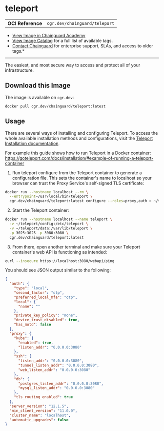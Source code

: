 <!--monopod:start-->
# teleport
| | |
| - | - |
| **OCI Reference** | `cgr.dev/chainguard/teleport` |


* [View Image in Chainguard Academy](https://edu.chainguard.dev/chainguard/chainguard-images/reference/teleport/overview/)
* [View Image Catalog](https://console.enforce.dev/images/catalog) for a full list of available tags.
* [Contact Chainguard](https://www.chainguard.dev/chainguard-images) for enterprise support, SLAs, and access to older tags.*

---
<!--monopod:end-->

<!--overview:start-->
The easiest, and most secure way to access and protect all of your infrastructure.
<!--overview:end-->

<!--getting:start-->
## Download this Image
The image is available on `cgr.dev`:

```
docker pull cgr.dev/chainguard/teleport:latest
```
<!--getting:end-->

<!--body:start-->

## Usage

There are several ways of installing and configuring Teleport. To access the whole available installation methods and configurations, visit the [Teleport Installation documentation](https://goteleport.com/docs/installation/).

For example this guide shows how to run Teleport in a Docker container: https://goteleport.com/docs/installation/#example-of-running-a-teleport-container

1. Run teleport configure from the Teleport container to generate a configuration file. This sets the container's name to localhost so your browser can trust the Proxy Service's self-signed TLS certificate:

```bash
docker run --hostname localhost --rm \
  --entrypoint=/usr/local/bin/teleport \
  cgr.dev/chainguard/teleport:latest configure --roles=proxy,auth > ~/teleport/config/teleport.yaml
```

2. Start the Teleport container:

```bash
docker run --hostname localhost --name teleport \
  -v ~/teleport/config:/etc/teleport \
  -v ~/teleport/data:/var/lib/teleport \
  -p 3025:3025 -p 3080:3080 \
  cgr.dev/chainguard/teleport:latest
```

3. From there, open another terminal and make sure your Teleport container's web API is functioning as intended:

```bash
curl --insecure https://localhost:3080/webapi/ping
```

You should see JSON output similar to the following:

```json
{
  "auth": {
    "type": "local",
    "second_factor": "otp",
    "preferred_local_mfa": "otp",
    "local": {
      "name": ""
    },
    "private_key_policy": "none",
    "device_trust_disabled": true,
    "has_motd": false
  },
  "proxy": {
    "kube": {
      "enabled": true,
      "listen_addr": "0.0.0.0:3080"
    },
    "ssh": {
      "listen_addr": "0.0.0.0:3080",
      "tunnel_listen_addr": "0.0.0.0:3080",
      "web_listen_addr": "0.0.0.0:3080"
    },
    "db": {
      "postgres_listen_addr": "0.0.0.0:3080",
      "mysql_listen_addr": "0.0.0.0:3080"
    },
    "tls_routing_enabled": true
  },
  "server_version": "12.1.5",
  "min_client_version": "11.0.0",
  "cluster_name": "localhost",
  "automatic_upgrades": false
}
```

<!--body:end-->
